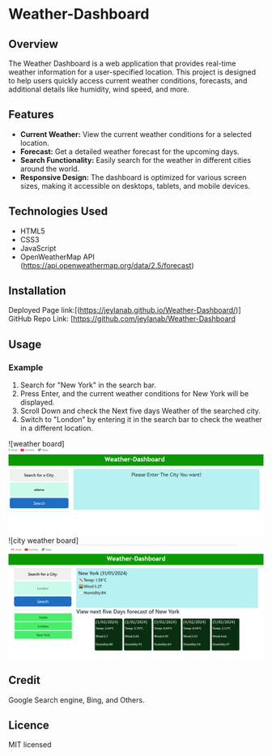 # Weather-Dashboard

## Overview

The Weather Dashboard is a web application that provides real-time weather information for a user-specified location. This project is designed to help users quickly access current weather conditions, forecasts, and additional details like humidity, wind speed, and more.

## Features

- **Current Weather:** View the current weather conditions for a selected location.
- **Forecast:** Get a detailed weather forecast for the upcoming days.
- **Search Functionality:** Easily search for the weather in different cities around the world.
- **Responsive Design:** The dashboard is optimized for various screen sizes, making it accessible on desktops, tablets, and mobile devices.

## Technologies Used

- HTML5
- CSS3
- JavaScript
- OpenWeatherMap API (https://api.openweathermap.org/data/2.5/forecast)

## Installation

Deployed Page link:[(https://jeylanab.github.io/Weather-Dashboard/)]
GitHub Repo Link: [https://github.com/jeylanab/Weather-Dashboard

## Usage 

 ### Example

1. Search for "New York" in the search bar.
2. Press Enter, and the current weather conditions for New York will be displayed.
3. Scroll Down and check the Next five days Weather of the searched city.
4. Switch to "London" by entering it in the search bar to check the weather in a different location.

 ![weather board] ![image](https://github.com/jeylanab/Weather-Dashboard/blob/main/Assets/Images/Screenshot%202024-01-31%20042422.png?raw=true)
 ![city weather board] ![image](https://github.com/jeylanab/Weather-Dashboard/blob/main/Assets/Images/Screenshot%202024-01-31%20042827.png?raw=true)


## Credit 

Google Search engine, Bing, and Others.

## Licence 

MIT licensed
